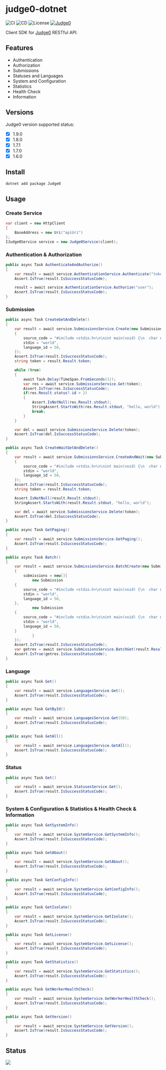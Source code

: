 # judge0-dotnet

![CI](https://github.com/StardustDL/judge0-dotnet/workflows/CI/badge.svg) ![CD](https://github.com/StardustDL/judge0-dotnet/workflows/CD/badge.svg) ![License](https://img.shields.io/github/license/StardustDL/judge0-dotnet.svg) [![Judge0](https://buildstats.info/nuget/Judge0)](https://www.nuget.org/packages/Judge0/)

Client SDK for [Judge0](https://github.com/judge0/api) RESTful API.

## Features

- Authentication
- Authorization
- Submissions
- Statuses and Languages
- System and Configuration
- Statistics
- Health Check
- Information

## Versions

Judge0 version supported status:

- [x] 1.9.0
- [x] 1.8.0
- [x] 1.7.1
- [x] 1.7.0
- [x] 1.6.0

## Install

```sh
dotnet add package Judge0
```

## Usage

### Create Service

```csharp
var client = new HttpClient
{
    BaseAddress = new Uri("apiUri")
};
IJudge0Service service = new Judge0Service(client);
```

### Authentication & Authorization

```csharp
public async Task AuthenticateAndAuthorize()
{
    var result = await service.AuthenticationService.Authenticate("token");
    Assert.IsTrue(result.IsSuccessStatusCode);

    result = await service.AuthenticationService.Authorize("user");
    Assert.IsTrue(result.IsSuccessStatusCode);
}
```


### Submission

```csharp
public async Task CreateGetAndDelete()
{
    var result = await service.SubmissionsService.Create(new Submission
    {
        source_code = "#include <stdio.h>\n\nint main(void) {\n  char name[10];\n  scanf(\"%s\", name);\n  printf(\"hello, %s\\n\", name);\n  return 0;\n}",
        stdin = "world",
        language_id = 50,
    });
    Assert.IsTrue(result.IsSuccessStatusCode);
    string token = result.Result.token;

    while (true)
    {
        await Task.Delay(TimeSpan.FromSeconds(1));
        var res = await service.SubmissionsService.Get(token);
        Assert.IsTrue(res.IsSuccessStatusCode);
        if(res.Result.status?.id > 2)
        {
            Assert.IsNotNull(res.Result.stdout);
            StringAssert.StartsWith(res.Result.stdout, "hello, world");
            break;
        }
    }

    var del = await service.SubmissionsService.Delete(token);
    Assert.IsTrue(del.IsSuccessStatusCode);
}

public async Task CreateWaitGetAndDelete()
{
    var result = await service.SubmissionsService.CreateAndWait(new Submission
    {
        source_code = "#include <stdio.h>\n\nint main(void) {\n  char name[10];\n  scanf(\"%s\", name);\n  printf(\"hello, %s\\n\", name);\n  return 0;\n}",
        stdin = "world",
        language_id = 50,
    });
    Assert.IsTrue(result.IsSuccessStatusCode);
    string token = result.Result.token;

    Assert.IsNotNull(result.Result.stdout);
    StringAssert.StartsWith(result.Result.stdout, "hello, world");

    var del = await service.SubmissionsService.Delete(token);
    Assert.IsTrue(del.IsSuccessStatusCode);
}

public async Task GetPaging()
{
    var result = await service.SubmissionsService.GetPaging();
    Assert.IsTrue(result.IsSuccessStatusCode);
}

public async Task Batch()
{
    var result = await service.SubmissionsService.BatchCreate(new SubmissionBatch
    {
        submissions = new[]{
            new Submission
    {
        source_code = "#include <stdio.h>\n\nint main(void) {\n  char name[10];\n  scanf(\"%s\", name);\n  printf(\"hello, %s\\n\", name);\n  return 0;\n}",
        stdin = "world",
        language_id = 50,
    },
            new Submission
    {
        source_code = "#include <stdio.h>\n\nint main(void) {\n  char name[10];\n  scanf(\"%s\", name);\n  printf(\"hello, %s\\n\", name);\n  return 0;\n}",
        stdin = "world",
        language_id = 50,
    }
            }
    });
    Assert.IsTrue(result.IsSuccessStatusCode);
    var getres = await service.SubmissionsService.BatchGet(result.Result.Select(x => x.token));
    Assert.IsTrue(getres.IsSuccessStatusCode);
}
```

### Language

```csharp
public async Task Get()
{
    var result = await service.LanguagesService.Get();
    Assert.IsTrue(result.IsSuccessStatusCode);
}

public async Task GetById()
{
    var result = await service.LanguagesService.Get(50);
    Assert.IsTrue(result.IsSuccessStatusCode);
}

public async Task GetAll()
{
    var result = await service.LanguagesService.GetAll();
    Assert.IsTrue(result.IsSuccessStatusCode);
}
```

### Status

```csharp
public async Task Get()
{
    var result = await service.StatusesService.Get();
    Assert.IsTrue(result.IsSuccessStatusCode);
}
```

### System & Configuration & Statistics & Health Check & Information

```csharp
public async Task GetSystemInfo()
{
    var result = await service.SystemService.GetSystemInfo();
    Assert.IsTrue(result.IsSuccessStatusCode);
}

public async Task GetAbout()
{
    var result = await service.SystemService.GetAbout();
    Assert.IsTrue(result.IsSuccessStatusCode);
}

public async Task GetConfigInfo()
{
    var result = await service.SystemService.GetConfigInfo();
    Assert.IsTrue(result.IsSuccessStatusCode);
}

public async Task GetIsolate()
{
    var result = await service.SystemService.GetIsolate();
    Assert.IsTrue(result.IsSuccessStatusCode);
}

public async Task GetLicense()
{
    var result = await service.SystemService.GetLicense();
    Assert.IsTrue(result.IsSuccessStatusCode);
}

public async Task GetStatistics()
{
    var result = await service.SystemService.GetStatistics();
    Assert.IsTrue(result.IsSuccessStatusCode);
}

public async Task GetWorkerHealthCheck()
{
    var result = await service.SystemService.GetWorkerHealthCheck();
    Assert.IsTrue(result.IsSuccessStatusCode);
}

public async Task GetVersion()
{
    var result = await service.SystemService.GetVersion();
    Assert.IsTrue(result.IsSuccessStatusCode);
}
```

## Status

![](https://buildstats.info/github/chart/StardustDL/judge0-dotnet?branch=master)